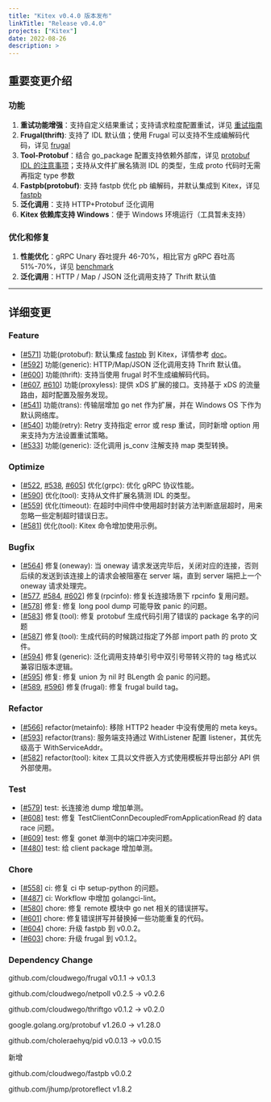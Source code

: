 ```yaml
---
title: "Kitex v0.4.0 版本发布"
linkTitle: "Release v0.4.0"
projects: ["Kitex"]
date: 2022-08-26
description: >
---
```


## 重要变更介绍

### 功能

1. **重试功能增强**：支持自定义结果重试；支持请求粒度配置重试，详见 [重试指南](/zh/docs/kitex/tutorials/service-governance/retry/)
2. **Frugal(thrift)**: 支持了 IDL 默认值；使用 Frugal 可以支持不生成编解码代码，详见 [frugal](/zh/docs/kitex/tutorials/advanced-feature/codec_frugal/#2-带上--thrift-frugal_tag-参数重新生成一次代码)
3. **Tool-Protobuf**：结合 go_package 配置支持依赖外部库，详见 [protobuf IDL 的注意事项](/zh/docs/kitex/tutorials/code-gen/code_generation/#使用-protobuf-idl-的注意事项)；支持从文件扩展名猜测 IDL 的类型，生成 proto 代码时无需再指定 type 参数
4. **Fastpb(protobuf)**: 支持 fastpb 优化 pb 编解码，并默认集成到 Kitex，详见 [fastpb](/zh/docs/kitex/tutorials/code-gen/fastpb/)
5. **泛化调用**：支持 HTTP+Protobuf 泛化调用
6. **Kitex 依赖库支持 Windows**：便于 Windows 环境运行（工具暂未支持）

### 优化和修复

1. **性能优化**：gRPC Unary 吞吐提升 46-70%，相比官方 gRPC 吞吐高 51%-70%，详见 [benchmark ](https://github.com/cloudwego/kitex-benchmark)
2. **泛化调用**：HTTP / Map / JSON 泛化调用支持了 Thrift 默认值

---

## 详细变更

### Feature

- [[#571](https://github.com/cloudwego/kitex/pull/571)] 功能(protobuf): 默认集成 [fastpb](https://github.com/cloudwego/fastpb) 到 Kitex，详情参考 [doc](/docs/kitex/tutorials/code-gen/fastpb/)。
- [[#592](https://github.com/cloudwego/kitex/pull/592)] 功能(generic): HTTP/Map/JSON 泛化调用支持 Thrift 默认值。
- [[#600](https://github.com/cloudwego/kitex/pull/600)] 功能(thrift): 支持当使用 frugal 时不生成编解码代码。
- [[#607](https://github.com/cloudwego/kitex/pull/607), [#610](https://github.com/cloudwego/kitex/pull/610)] 功能(proxyless): 提供 xDS 扩展的接口。支持基于 xDS 的流量路由，超时配置及服务发现。
- [[#541](https://github.com/cloudwego/kitex/pull/541)] 功能(trans): 传输层增加 go net 作为扩展，并在 Windows OS 下作为默认网络库。
- [[#540](https://github.com/cloudwego/kitex/pull/540)] 功能(retry): Retry 支持指定 error 或 resp 重试，同时新增 option 用来支持为方法设置重试策略。
- [[#533](https://github.com/cloudwego/kitex/pull/533)] 功能(generic): 泛化调用 js_conv 注解支持 map 类型转换。

### Optimize

- [[#522](https://github.com/cloudwego/kitex/pull/522), [#538](https://github.com/cloudwego/kitex/pull/538), [#605](https://github.com/cloudwego/kitex/pull/605)] 优化(grpc): 优化 gRPC 协议性能。
- [[#590](https://github.com/cloudwego/kitex/pull/590)] 优化(tool): 支持从文件扩展名猜测 IDL 的类型。
- [[#559](https://github.com/cloudwego/kitex/pull/559)] 优化(timeout): 在超时中间件中使用超时封装方法判断底层超时，用来忽略一些定制超时错误日志。
- [[#581](https://github.com/cloudwego/kitex/pull/581)] 优化(tool): Kitex 命令增加使用示例。

### Bugfix

- [[#564](https://github.com/cloudwego/kitex/pull/564)] 修复(oneway): 当 oneway 请求发送完毕后，关闭对应的连接，否则后续的发送到该连接上的请求会被阻塞在 server 端，直到 server 端把上一个 oneway 请求处理完。
- [[#577](https://github.com/cloudwego/kitex/pull/577), [#584](https://github.com/cloudwego/kitex/pull/584), [#602](https://github.com/cloudwego/kitex/pull/602)] 修复(rpcinfo): 修复长连接场景下 rpcinfo 复用问题。
- [[#578](https://github.com/cloudwego/kitex/pull/578)] 修复: 修复 long pool dump 可能导致 panic 的问题。
- [[#583](https://github.com/cloudwego/kitex/pull/583)] 修复(tool): 修复 protobuf 生成代码引用了错误的 package 名字的问题
- [[#587](https://github.com/cloudwego/kitex/pull/587)] 修复(tool): 生成代码的时候跳过指定了外部 import path 的 proto 文件。
- [[#594](https://github.com/cloudwego/kitex/pull/594)] 修复(generic): 泛化调用支持单引号中双引号带转义符的 tag 格式以兼容旧版本逻辑。
- [[#595](https://github.com/cloudwego/kitex/pull/595)] 修复: 修复 union 为 nil 时 BLength 会 panic 的问题。
- [[#589](https://github.com/cloudwego/kitex/pull/589), [#596](https://github.com/cloudwego/kitex/pull/596)] 修复(frugal): 修复 frugal build tag。

### Refactor

- [[#566](https://github.com/cloudwego/kitex/pull/566)] refactor(metainfo): 移除 HTTP2 header 中没有使用的 meta keys。
- [[#593](https://github.com/cloudwego/kitex/pull/593)] refactor(trans): 服务端支持通过 WithListener 配置 listener，其优先级高于 WithServiceAddr。
- [[#582](https://github.com/cloudwego/kitex/pull/582)] refactor(tool): kitex 工具以文件嵌入方式使用模板并导出部分 API 供外部使用。

### Test

- [[#579](https://github.com/cloudwego/kitex/pull/579)] test: 长连接池 dump 增加单测。
- [[#608](https://github.com/cloudwego/kitex/pull/608)] test: 修复 TestClientConnDecoupledFromApplicationRead 的 data race 问题。
- [[#609](https://github.com/cloudwego/kitex/pull/609)] test: 修复 gonet 单测中的端口冲突问题。
- [[#480](https://github.com/cloudwego/kitex/pull/480)] test: 给 client package 增加单测。

### Chore

- [[#558](https://github.com/cloudwego/kitex/pull/558)] ci: 修复 ci 中 setup-python 的问题。
- [[#487](https://github.com/cloudwego/kitex/pull/487)] ci: Workflow 中增加 golangci-lint。
- [[#580](https://github.com/cloudwego/kitex/pull/580)] chore: 修复 remote 模块中 go net 相关的错误拼写。
- [[#601](https://github.com/cloudwego/kitex/pull/601)] chore: 修复错误拼写并替换掉一些功能重复的代码。
- [[#604](https://github.com/cloudwego/kitex/pull/604)] chore: 升级 fastpb 到 v0.0.2。
- [[#603](https://github.com/cloudwego/kitex/pull/603)] chore: 升级 frugal 到 v0.1.2。

### Dependency Change

github.com/cloudwego/frugal v0.1.1 -> v0.1.3

github.com/cloudwego/netpoll v0.2.5 -> v0.2.6

github.com/cloudwego/thriftgo v0.1.2 -> v0.2.0

google.golang.org/protobuf v1.26.0 -> v1.28.0

github.com/choleraehyq/pid v0.0.13 -> v0.0.15

新增

github.com/cloudwego/fastpb v0.0.2

github.com/jhump/protoreflect v1.8.2
